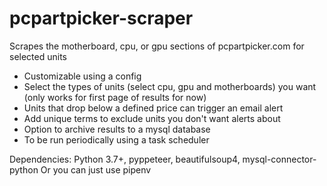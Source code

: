 # pcpartpicker-scraper

Scrapes the motherboard, cpu, or gpu sections of pcpartpicker.com for selected units
* Customizable using a config
* Select the types of units (select cpu, gpu and motherboards) you want (only works for first page of results for now)
* Units that drop below a defined price can trigger an email alert
* Add unique terms to exclude units you don't want alerts about
* Option to archive results to a mysql database
* To be run periodically using a task scheduler

Dependencies: Python 3.7+, pyppeteer, beautifulsoup4, mysql-connector-python
    Or you can just use pipenv